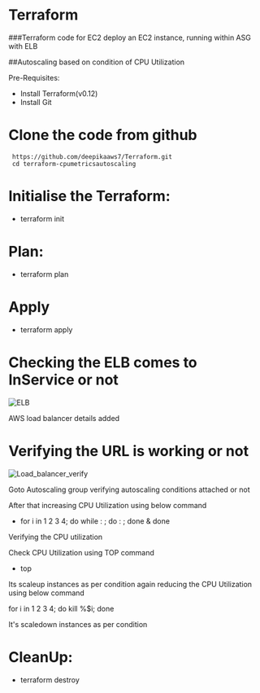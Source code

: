 # Terraform



###Terraform code for EC2 deploy an EC2 instance, running within ASG with ELB


##Autoscaling based on condition of CPU Utilization

Pre-Requisites:

-   Install Terraform(v0.12)
-   Install Git

# Clone the code from github

     https://github.com/deepikaaws7/Terraform.git
     cd terraform-cpumetricsautoscaling

# Initialise the Terraform:

   - terraform init
   
   
# Plan:

  - terraform plan
  
# Apply
  
  - terraform apply
  
 # Checking the ELB comes to InService or not
 
  ![ELB](https://user-images.githubusercontent.com/71882019/94287299-04209e80-ff4e-11ea-9300-d9802124732a.png)
 
    
   AWS load balancer details added 
   

 # Verifying the URL is working or not
 
 ![Load_balancer_verify](https://user-images.githubusercontent.com/71882019/94288010-dab44280-ff4e-11ea-8adc-cb6c519cbd06.png)
 


Goto Autoscaling group verifying autoscaling conditions attached or not 

After that increasing CPU Utilization using below command

   - for i in 1 2 3 4; do while : ; do : ; done & done
   
Verifying the CPU utilization

Check CPU Utilization using TOP command

  - top
  
  
  Its scaleup instances as per condition again reducing the CPU Utilization using below command
  
  for i in 1 2 3 4; do kill %$i; done
  
  It's scaledown instances as per condition 
  
  
# CleanUp:

  - terraform destroy
  

